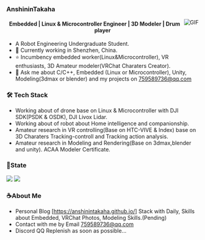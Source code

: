 ### AnshininTakaha

<img align="right" alt="GIF" src="https://raw.githubusercontent.com/JoeyBling/JoeyBling/master/pic/pusheencode.gif" />

<h4 align='center'>
  Embedded | Linux & Microcontroller Engineer | 3D Modeler | Drum player
</h4>


- A Robot Engineering Undergraduate Student.
- 🌱 Currently working in Shenzhen, China.
- ⭐ Incumbency embedded worker(Linux&Microcontroller), VR enthusiasts,  3D Amateur modeler(VRChat Charaters Creator).
- 💬 Ask me about C/C++, Embedded (Linux or Microcontroller), Unity, Modeling(3dmax or blender) and my projects on [759589736@qq.com](mailto:759589736@qq.com)


### 🛠 Tech Stack

- Working about of drone base on Linux & Microcontroller with DJI SDK(PSDK & OSDK), DJI Livox Lidar.
- Working about of robot about Home intelligence and companionship.
- Amateur research in VR controlling(Base on HTC-VIVE & Index) base on 3D Charaters Tracking-controll and Tracking action analysis.
- Amateur research in Modeling and Rendering(Base on 3dmax,blender and unity). ACAA Modeler Certificate.

### 📌State
<img align="down" src="https://github-readme-stats.vercel.app/api?username=AnshininTakaha&show_icons=true&hide_title=false&locale=cn" />
<img align="down" src="https://github-readme-stats.vercel.app/api/top-langs/?username=AnshininTakaha&layout=compact&hide_border=true&langs_count=10" />


### ☕About Me
- Personal Blog [https://anshinintakaha.github.io/] Stack with Daily, Skills about Embedded, VRChat Photos, Modeling Skills.(Pending)
- Contact with me by Email [759589736@qq.com](mailto:759589736@qq.com)
- Discord QQ Replenish as soon as possible...
